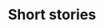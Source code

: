 ---
title: Short stories
menu:
  sidebar:
    name: Short stories
    identifier: short-stories
    weight: 300
---